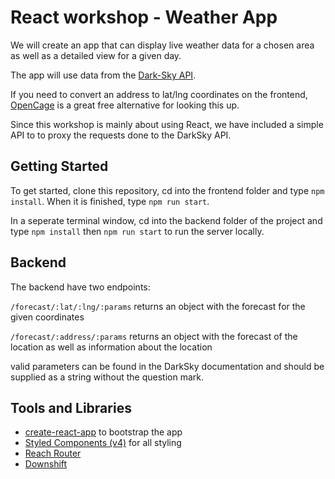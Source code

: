 # React workshop - Weather App
We will create an app that can display live weather data for a chosen area as well as a detailed view for a given day.

The app will use data from the [Dark-Sky API](https://darksky.net/dev).

If you need to convert an address to lat/lng coordinates on the frontend, [OpenCage](https://opencagedata.com/) is a great free alternative for looking this up.

Since this workshop is mainly about using React, we have included a simple API to to proxy the requests done to the DarkSky API.

## Getting Started
To get started, clone this repository, cd into the frontend folder and type `npm install`. When it is finished, type `npm run start`.

In a seperate terminal window, cd into the backend folder of the project and type `npm install` then `npm run start` to run the server locally.


## Backend
The backend have two endpoints:

`/forecast/:lat/:lng/:params` returns an object with the forecast for the given coordinates

`/forecast/:address/:params`  returns an object with the forecast of the location as well as information about the location

valid parameters can be found in the DarkSky documentation and should be supplied as a string without the question mark.

## Tools and Libraries
* [create-react-app](https://github.com/facebook/create-react-app) to bootstrap the app
* [Styled Components (v4)](https://www.styled-components.com/) for all styling
* [Reach Router](https://reach.tech/router)
* [Downshift](https://github.com/paypal/downshift)